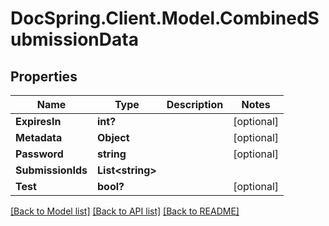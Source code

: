 # DocSpring.Client.Model.CombinedSubmissionData
## Properties

Name | Type | Description | Notes
------------ | ------------- | ------------- | -------------
**ExpiresIn** | **int?** |  | [optional] 
**Metadata** | **Object** |  | [optional] 
**Password** | **string** |  | [optional] 
**SubmissionIds** | **List&lt;string&gt;** |  | 
**Test** | **bool?** |  | [optional] 

[[Back to Model list]](../README.md#documentation-for-models) [[Back to API list]](../README.md#documentation-for-api-endpoints) [[Back to README]](../README.md)

